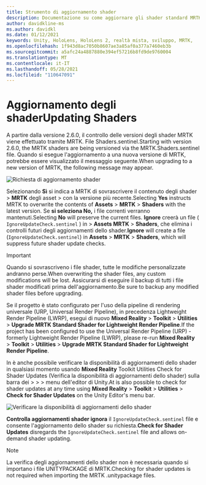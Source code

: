 ```yaml
---
title: Strumento di aggiornamento shader
description: Documentazione su come aggiornare gli shader standard MRTK
author: davidkline-ms
ms.author: davidkl
ms.date: 01/12/2021
keywords: Unity, HoloLens, HoloLens 2, realtà mista, sviluppo, MRTK,
ms.openlocfilehash: 1f943d8ac7050b8607ae3a85af0a377a7460eb3b
ms.sourcegitcommit: a5afc24a4887880e394ef57216b8fd9de9760004
ms.translationtype: MT
ms.contentlocale: it-IT
ms.lasthandoff: 05/28/2021
ms.locfileid: "110647091"
---
```

# <a name="updating-shaders"></a><span data-ttu-id="00e2f-104">Aggiornamento degli shader</span><span class="sxs-lookup"><span data-stu-id="00e2f-104">Updating Shaders</span></span>

<span data-ttu-id="00e2f-105">A partire dalla versione 2.6.0, il controllo delle versioni degli shader MRTK viene effettuato tramite MRTK. File Shaders.sentinel.</span><span class="sxs-lookup"><span data-stu-id="00e2f-105">Starting with version 2.6.0, the MRTK shaders are being versioned via the MRTK.Shaders.sentinel file.</span></span> <span data-ttu-id="00e2f-106">Quando si esegue l'aggiornamento a una nuova versione di MRTK, potrebbe essere visualizzato il messaggio seguente.</span><span class="sxs-lookup"><span data-stu-id="00e2f-106">When upgrading to a new version of MRTK, the following message may appear.</span></span>

![Richiesta di aggiornamento shader](../images/tools/UpdateShaderPrompt.png)

<span data-ttu-id="00e2f-108">Selezionando **Sì** si indica a MRTK di sovrascrivere il contenuto degli shader   >  **MRTK** degli asset  >   con la versione più recente.</span><span class="sxs-lookup"><span data-stu-id="00e2f-108">Selecting **Yes** instructs MRTK to overwrite the contents of **Assets** > **MRTK** > **Shaders** with the latest version.</span></span> <span data-ttu-id="00e2f-109">Se **si seleziona No,** i file correnti verranno mantenuti.</span><span class="sxs-lookup"><span data-stu-id="00e2f-109">Selecting **No** will preserve the current files.</span></span> <span data-ttu-id="00e2f-110">**Ignore** creerà un file ( `IgnoreUpdateCheck.sentinel` ) in   >  **Assets MRTK**  >  **Shaders**, che elimina i controlli futuri degli aggiornamenti dello shader.</span><span class="sxs-lookup"><span data-stu-id="00e2f-110">**Ignore** will create a file (`IgnoreUpdateCheck.sentinel`) in **Assets** > **MRTK** > **Shaders**, which will suppress future shader update checks.</span></span>

> [!IMPORTANT]
> <span data-ttu-id="00e2f-111">Quando si sovrascriveno i file shader, tutte le modifiche personalizzate andranno perse.</span><span class="sxs-lookup"><span data-stu-id="00e2f-111">When overwriting the shader files, any custom modifications will be lost.</span></span> <span data-ttu-id="00e2f-112">Assicurarsi di eseguire il backup di tutti i file shader modificati prima dell'aggiornamento.</span><span class="sxs-lookup"><span data-stu-id="00e2f-112">Be sure to backup any modified shader files before upgrading.</span></span>
>
> <span data-ttu-id="00e2f-113">Se il progetto è stato configurato per l'uso della pipeline di rendering universale (URP, Universal Render Pipeline), in precedenza Lightweight Render Pipeline (LWRP), esegui di nuovo **Mixed Reality** > **Toolkit** > **Utilities** >
>  **Upgrade MRTK Standard Shader for Lightweight Render Pipeline**.</span><span class="sxs-lookup"><span data-stu-id="00e2f-113">If the project has been configured to use the Universal Render Pipeline (URP) - formerly Lightweight Render Pipeline (LWRP), please re-run **Mixed Reality** > **Toolkit** > **Utilities** >
**Upgrade MRTK Standard Shader for Lightweight Render Pipeline**.</span></span>

<span data-ttu-id="00e2f-114">In è anche possibile verificare la disponibilità di aggiornamenti dello shader in qualsiasi momento usando **Mixed Reality** Toolkit Utilities Check for Shader Updates (Verifica la disponibilità di aggiornamenti dello shader) sulla barra dei  >    >    >   menu dell'editor di Unity.</span><span class="sxs-lookup"><span data-stu-id="00e2f-114">At is also possible to check for shader updates at any time using **Mixed Reality** > **Toolkit** > **Utilities** > **Check for Shader Updates** on the Unity Editor's menu bar.</span></span>

![Verificare la disponibilità di aggiornamenti dello shader](../images/tools/ShaderUpdateMenu.png)

<span data-ttu-id="00e2f-116">**Controlla aggiornamenti shader ignora** il `IgnoreUpdateCheck.sentinel` file e consente l'aggiornamento dello shader su richiesta.</span><span class="sxs-lookup"><span data-stu-id="00e2f-116">**Check for Shader Updates** disregards the `IgnoreUpdateCheck.sentinel` file and allows on-demand shader updating.</span></span>

> [!NOTE]
> <span data-ttu-id="00e2f-117">La verifica degli aggiornamenti dello shader non è necessaria quando si importano i file UNITYPACKAGE di MRTK.</span><span class="sxs-lookup"><span data-stu-id="00e2f-117">Checking for shader updates is not required when importing the MRTK .unitypackage files.</span></span>
